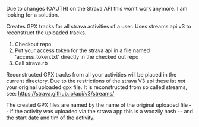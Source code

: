 Due to changes (OAUTH) on the Strava API this won't work anymore. I am looking for a solution.

Creates GPX tracks for all strava activities of a user. Uses streams api v3 to reconstruct the uploaded tracks.

1. Checkout repo
2. Put your access token for the strava api in a file named 'access_token.txt' directly in the checked out repo
3. Call strava.rb

Reconstructed GPX tracks from all your activities will be placed in
the current directory. Due to the restrictions of the strava V3 api
these ist *not* your original uploaded gpx file. It is reconstructed
from so called streams, see: https://strava.github.io/api/v3/streams/

The created GPX files are named by the name of the original uploaded
file -- if the activity was uploaded via the strava app this is a
woozily hash -- and the start date and tim of the activity.


